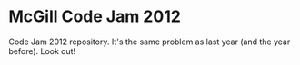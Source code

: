 McGill Code Jam 2012
====================

Code Jam 2012 repository. It's the same problem as last year (and the year
before). Look out!
